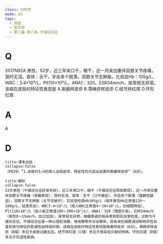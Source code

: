 ```yaml
---
class: 内科学
mode: A3
tags:
  - 真题
  - 医考帮
  - 第八篇-第八章-干燥综合征
---
```


# Q
2017N92A 男性，52岁，近三年来口干，眼干，近一月来加重伴双膝关节疼痛，哭时无泪。查体：舌干，牙齿多个脱落，双膝关节无肿胀。化验血Hb：105g/L，WBC：3.4×10⁹/L，Plt110×10⁹/L，ANA1：320，ESR34mm/h，尿常规无异常。该病在皮肤的特征性表现是
A.紫癜样皮疹
B.荨麻疹样皮疹
C.结节样红斑
D.环形红斑

# A
A
# D
```ad-note
title:课本出处
collapse:false
（P829）“1.皮肤约1/4的病人出现皮疹，特征性的为高出皮面的紫癜样皮疹”（A对）。
```

```ad-summary
title:解析
collapse:false
52岁男性（干燥综合征好发年龄），近三年来口干，眼干（干燥综合征局部表现），近一月来加重伴双膝关节疼痛（骨骼表现），哭时无泪，查体：舌干（口干燥症），牙齿多个脱落（猖獗性龋齿），双膝关节无肿胀（关节无破坏），实验室检查Hb105g/L（成年男性Hb正常值120～160g/L，轻度贫血），WBC3.4×10⁹/L（成人WBC正常值4～10×10⁹/L，白细胞降低），Plt110×10⁹/L（血小板正常值100～300×10⁹/L），ANA1：320（滴度升高），ESR34mm/h（男性0～15mm/h，血沉加快），尿常规无异常，根据患者的临床表现和实验室检查，诊断为干燥综合征。干燥综合征是一种以侵犯泪腺、唾液腺等外分泌腺体，具有淋巴细胞浸润和特异性自身抗体为特征的弥漫性结缔组织病。该病在皮肤的特征性表现是紫癜样皮疹（A对）。荨麻疹样皮疹（B错）多见于皮肤过敏反应。结节样红斑（C错）多见于感染及贝赫切特病。环形红斑（D错）多见于风湿性疾病。
```

